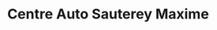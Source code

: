 ---
title: "Centre Auto Sauterey Maxime"
url: /baume-les-dames/centre-auto-sauterey-maxime/
shop: réparation de voitures
---